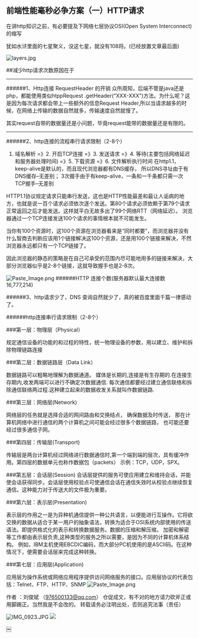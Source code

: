 ## 前端性能毫秒必争方案（一）HTTP请求



在讲http知识之前，有必要提及下网络七层协议OSI(Open System Interconnect)的缩写

犹如水浒里面的七星聚义，没这七星，就没有108将。(已经放置文章最后面)

![layers.jpg](http://upload-images.jianshu.io/upload_images/1899643-91fcb328e9af2e9d.jpg?imageMogr2/auto-orient/strip%7CimageView2/2/w/1240)


##减少http请求次数原因在于
____
######1、Http连接 RequestHeader 的开销
众所周知，后端不管是java还是php，都能使用类似htppRequest
.getHeader(“XXX-XXX”)方法。为什么呢？这是因为每次请求都会带上一些额外的信息Request Header,所以当请求越多的时候，在网络上传输的数据自然就多，传输速度自然就慢了。

其实request自带的数据量还是小问题，毕竟request能带的数据量还是有限的。
____
######2、http连接的流程串行请求限制（2-8个）
1. 域名解析 =》2. 开启TCP连接 =》3. 发送请求 =》4. 等待(主要包括网络延迟和服务器处理时间) =》5. 下载资源 =》6. 文件解析执行时间 
  在http1.1，keep-alive是默认的，而且现代浏览器都有DNS缓存，
  所以DNS寻址由于有DNS缓存–无差别； 3次握手由于有keep-alive，一条和一千条都只需一次TCP握手–无差别

HTTP1.1协议规定请求只能串行发送，这也是HTTP性能最差和最让人诟病的地方，也就是说一百个请求必须依次逐个发送。第80个请求必须依赖于第79个请求正常返回之后才能发送。这样就平白无故多出了99个网络RTT（网络延迟）。
浏览器通过一个TCP连接发送100个请求的事情根本就不可能发生。

当你有100个资源时，这100个资源在浏览器看来是“同时都要”，而浏览器并没有什么智商去判断应该用1个链接解决这100个资源，还是用100个链接来解决，不然浏览器永远都只有一个TCP链接了。

因此浏览器的静态的策略是在自己可承受的范围内尽可能地用多的链接来解决，大部分浏览器似乎是2-8个链接，这就导致握手也是2-8次。

![Paste_Image.png](http://upload-images.jianshu.io/upload_images/1899643-cf7b5bb5ca1cfd5b.png?imageMogr2/auto-orient/strip%7CimageView2/2/w/1240)
######HTTP 连接个数(服务器默认最大连接数 16,777,214)

######3、http请求少了，DNS 查询自然就少了，真的被百度里面千篇一律感动了。

######http连接串行请求限制（2-8个）





 



###第一层：物理层（Physical）

规定通信设备的功能的和过程的特性，统一物理设备的参数，用以建立、维护和拆除物理链路连接

###第二层：数据链路层（Data Link）

数据链路可以粗略地理解为数据通道。
媒体是长期的,连接是有生存期的.在连接生存期内,收发两端可以进行不确定次数据通信.
每次通信都要经过建立通信联络和拆除通信联络两过程.这种建立起来的数据收发关系就叫作数据链路.

###第三层：网络层(Network)

网络层的任务就是选择合适的网间路由和交换结点， 确保数据及时传送，
那在计算机网络中进行通信的两个计算机之间可能会经过很多个数据链路，
也可能还要经过很多通信子网。

###第四层：传输层(Transport)

传输层是两台计算机经过网络进行数据通信时,第一个端到端的层次，具有缓冲作用。第四层的数据单元也称作数据包（packets）
示例：TCP，UDP，SPX。

###第五层：会话层(Session)
会话层提供的服务可使应用建立和维持会话，并能使会话获得同步。会话层使用校验点可使通信会话在通信失效时从校验点继续恢复通信。这种能力对于传送大的文件极为重要。

###第六层：表示层(Presentation)

表示层的作用之一是为异种机通信提供一种公共语言，以便能进行互操作。它将欲交换的数据从适合于某一用户的抽象语法，转换为适合于OSI系统内部使用的传送语法。即提供格式化的表示和转换数据服务。数据的压缩和解压缩， 加密和解密等工作都由表示层负责,这种类型的服务之所以需要，是因为不同的计算机体系结构。
例如，IBM主机使用EBCDIC编码，而大部分PC机使用的是ASCII码。在这种情况下，便需要会话层来完成这种转换。

###第七层：应用层(Application)

应用层为操作系统或网络应用程序提供访问网络服务的接口。应用层协议的代表包括：Telnet、FTP、HTTP、SNMP
![Paste_Image.png](http://upload-images.jianshu.io/upload_images/1899643-781a68ee178c9c99.png?imageMogr2/auto-orient/strip%7CimageView2/2/w/1240)

作者 ：刘俊斌 （976500133@qq.com）
仓促成文，有不对的地方请力砍斧正或用脚踢正。当然我是不会改的。
转载请务必注明出处，否则追究法事（责任）

![IMG_0923.JPG](http://upload-images.jianshu.io/upload_images/1899643-8926f182cc899bad.JPG?imageMogr2/auto-orient/strip%7CimageView2/2/w/1240)
![](http://upload-images.jianshu.io/upload_images/1899643-4927387561970947.JPG?imageMogr2/auto-orient/strip%7CimageView2/2/w/1240)



￼

### 
